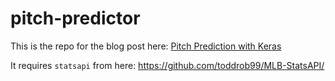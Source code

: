 # pitch-predictor

This is the repo for the blog post here: [Pitch Prediction with Keras](https://medium.com/@matthewberland/pitch-prediction-with-keras-part-i-d2a3c28e6568)

It requires `statsapi` from here: https://github.com/toddrob99/MLB-StatsAPI/

